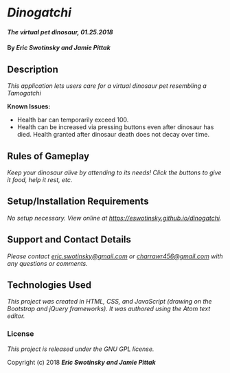 # _Dinogatchi_

#### _The virtual pet dinosaur, 01.25.2018_

#### By _**Eric Swotinsky and Jamie Pittak**_

## Description

_This application lets users care for a virtual dinosaur pet resembling a Tamogatchi_

**Known Issues:**
* Health bar can temporarily exceed 100.
* Health can be increased via pressing buttons even after dinosaur has died. Health granted after dinosaur death does not decay over time.


## Rules of Gameplay

_Keep your dinosaur alive by attending to its needs! Click the buttons to give it food, help it rest, etc._


## Setup/Installation Requirements

_No setup necessary. View online at https://eswotinsky.github.io/dinogatchi._

## Support and Contact Details

_Please contact eric.swotinsky@gmail.com or charrawr456@gmail.com with any questions or comments._

## Technologies Used

_This project was created in HTML, CSS, and JavaScript (drawing on the Bootstrap and jQuery frameworks). It was authored using the Atom text editor._

### License

*This project is released under the GNU GPL license.*

Copyright (c) 2018 **_Eric Swotinsky and Jamie Pittak_**

